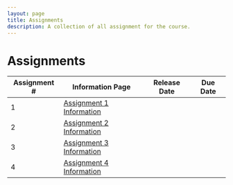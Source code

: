 ```yaml
---
layout: page
title: Assignments
description: A collection of all assignment for the course.
---
```


# Assignments

| Assignment # | Information Page         | Release Date | Due Date |
|--------------|--------------------------|--------------|----------|
|            1 | [Assignment 1 Information](https://www.coursera.org/learn/cs-598-fdc/supplement/neWQN/assignment-1-information) |              |          |
|            2 | [Assignment 2 Information](https://www.coursera.org/learn/cs-598-fdc/supplement/effVZ/assignment-2-information) |              |          |
|            3 | [Assignment 3 Information](https://www.coursera.org/learn/cs-598-fdc/supplement/X51wh/assignment-3-information) |              |          |
|            4 | [Assignment 4 Information](https://www.coursera.org/learn/cs-598-fdc/supplement/VUpS6/assignment-4-information) |              |          |